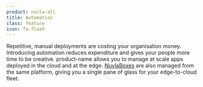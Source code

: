 ```yaml
---
product: nuvla-all
title: Automation
class: feature
icon: fa-flash
---
```


Repetitive, manual deployments are costing your organisation money. Introducing automation reduces expenditure and gives your people more time to be creative. product-name allows you to manage at scale apps deployed in the cloud and at the edge. [NuvlaBoxes](/products-and-services/nuvlabox/overview) are also managed from the same platform, giving you a single pane of glass for your edge-to-cloud fleet.
